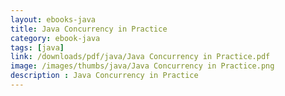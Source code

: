 ```yaml
---
layout: ebooks-java
title: Java Concurrency in Practice 
category: ebook-java
tags: [java]
link: /downloads/pdf/java/Java Concurrency in Practice.pdf 
image: /images/thumbs/java/Java Concurrency in Practice.png
description : Java Concurrency in Practice 
---
```












